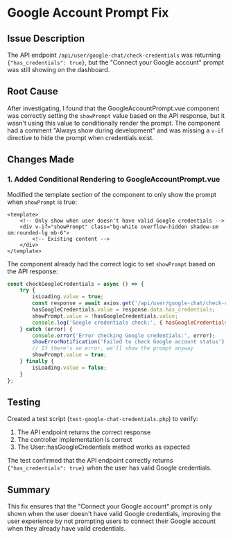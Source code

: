 # Google Account Prompt Fix

## Issue Description
The API endpoint `/api/user/google-chat/check-credentials` was returning `{"has_credentials": true}`, but the "Connect your Google account" prompt was still showing on the dashboard.

## Root Cause
After investigating, I found that the GoogleAccountPrompt.vue component was correctly setting the `showPrompt` value based on the API response, but it wasn't using this value to conditionally render the prompt. The component had a comment "Always show during development" and was missing a `v-if` directive to hide the prompt when credentials exist.

## Changes Made

### 1. Added Conditional Rendering to GoogleAccountPrompt.vue

Modified the template section of the component to only show the prompt when `showPrompt` is true:

```vue
<template>
    <!-- Only show when user doesn't have valid Google credentials -->
    <div v-if="showPrompt" class="bg-white overflow-hidden shadow-sm sm:rounded-lg mb-6">
        <!-- Existing content -->
    </div>
</template>
```

The component already had the correct logic to set `showPrompt` based on the API response:

```javascript
const checkGoogleCredentials = async () => {
    try {
        isLoading.value = true;
        const response = await axios.get('/api/user/google-chat/check-credentials');
        hasGoogleCredentials.value = response.data.has_credentials;
        showPrompt.value = !hasGoogleCredentials.value;
        console.log('Google credentials check:', { hasGoogleCredentials: hasGoogleCredentials.value, showPrompt: showPrompt.value });
    } catch (error) {
        console.error('Error checking Google credentials:', error);
        showErrorNotification('Failed to check Google account status');
        // If there's an error, we'll show the prompt anyway
        showPrompt.value = true;
    } finally {
        isLoading.value = false;
    }
};
```

## Testing
Created a test script (`test-google-chat-credentials.php`) to verify:
1. The API endpoint returns the correct response
2. The controller implementation is correct
3. The User::hasGoogleCredentials method works as expected

The test confirmed that the API endpoint correctly returns `{"has_credentials": true}` when the user has valid Google credentials.

## Summary
This fix ensures that the "Connect your Google account" prompt is only shown when the user doesn't have valid Google credentials, improving the user experience by not prompting users to connect their Google account when they already have valid credentials.
